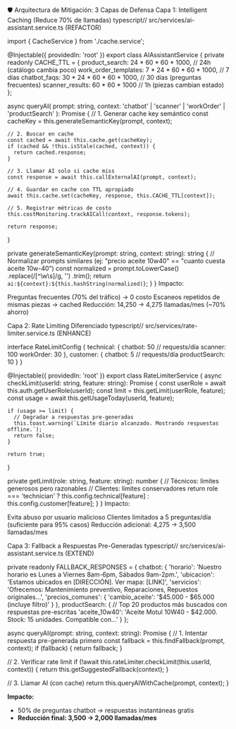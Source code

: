🛡️ Arquitectura de Mitigación: 3 Capas de Defensa
Capa 1: Intelligent Caching (Reduce 70% de llamadas)
typescript// src/services/ai-assistant.service.ts (REFACTOR)

import { CacheService } from './cache.service';

@Injectable({ providedIn: 'root' })
export class AIAssistantService {
  private readonly CACHE_TTL = {
    product_search: 24 * 60 * 60 * 1000, // 24h (catálogo cambia poco)
    work_order_templates: 7 * 24 * 60 * 60 * 1000, // 7 días
    chatbot_faqs: 30 * 24 * 60 * 60 * 1000, // 30 días (preguntas frecuentes)
    scanner_results: 60 * 60 * 1000 // 1h (piezas cambian estado)
  };

  async queryAI(
    prompt: string, 
    context: 'chatbot' | 'scanner' | 'workOrder' | 'productSearch'
  ): Promise<string> {
    // 1. Generar cache key semántico
    const cacheKey = this.generateSemanticKey(prompt, context);
    
    // 2. Buscar en cache
    const cached = await this.cache.get(cacheKey);
    if (cached && !this.isStale(cached, context)) {
      return cached.response;
    }

    // 3. Llamar AI solo si cache miss
    const response = await this.callExternalAI(prompt, context);
    
    // 4. Guardar en cache con TTL apropiado
    await this.cache.set(cacheKey, response, this.CACHE_TTL[context]);
    
    // 5. Registrar métricas de costo
    this.costMonitoring.trackAICall(context, response.tokens);
    
    return response;
  }

  private generateSemanticKey(prompt: string, context: string): string {
    // Normalizar prompts similares (ej: "precio aceite 10w40" == "cuanto cuesta aceite 10w-40")
    const normalized = prompt.toLowerCase()
      .replace(/[^\w\s]/g, '')
      .trim();
    return `ai:${context}:${this.hashString(normalized)}`;
  }
}
Impacto:

Preguntas frecuentes (70% del tráfico) → 0 costo
Escaneos repetidos de mismas piezas → cached
Reducción: 14,250 → 4,275 llamadas/mes (~70% ahorro)


Capa 2: Rate Limiting Diferenciado
typescript// src/services/rate-limiter.service.ts (ENHANCE)

interface RateLimitConfig {
  technical: {
    chatbot: 50 // requests/día
    scanner: 100
    workOrder: 30
  },
  customer: {
    chatbot: 5 // requests/día
    productSearch: 10
  }
}

@Injectable({ providedIn: 'root' })
export class RateLimiterService {
  async checkLimit(userId: string, feature: string): Promise<boolean> {
    const userRole = await this.auth.getUserRole(userId);
    const limit = this.getLimit(userRole, feature);
    const usage = await this.getUsageToday(userId, feature);
    
    if (usage >= limit) {
      // Degradar a respuestas pre-generadas
      this.toast.warning(`Límite diario alcanzado. Mostrando respuestas offline.`);
      return false;
    }
    
    return true;
  }

  private getLimit(role: string, feature: string): number {
    // Técnicos: límites generosos pero razonables
    // Clientes: límites conservadores
    return role === 'technician' 
      ? this.config.technical[feature] 
      : this.config.customer[feature];
  }
}
Impacto:

Evita abuso por usuario malicioso
Clientes limitados a 5 preguntas/día (suficiente para 95% casos)
Reducción adicional: 4,275 → 3,500 llamadas/mes


Capa 3: Fallback a Respuestas Pre-Generadas
typescript// src/services/ai-assistant.service.ts (EXTEND)

private readonly FALLBACK_RESPONSES = {
  chatbot: {
    'horario': 'Nuestro horario es Lunes a Viernes 8am-6pm, Sábados 9am-2pm.',
    'ubicacion': 'Estamos ubicados en [DIRECCIÓN]. Ver mapa: [LINK]',
    'servicios': 'Ofrecemos: Mantenimiento preventivo, Reparaciones, Repuestos originales...',
    'precios_comunes': {
      'cambio_aceite': '$45.000 - $65.000 (incluye filtro)'
    }
  },
  productSearch: {
    // Top 20 productos más buscados con respuestas pre-escritas
    'aceite_10w40': 'Aceite Motul 10W40 - $42.000. Stock: 15 unidades. Compatible con...'
  }
};

async queryAI(prompt: string, context: string): Promise<string> {
  // 1. Intentar respuesta pre-generada primero
  const fallback = this.findFallback(prompt, context);
  if (fallback) {
    return fallback;
  }

  // 2. Verificar rate limit
  if (!await this.rateLimiter.checkLimit(this.userId, context)) {
    return this.getSuggestedFallback(context);
  }

  // 3. Llamar AI (con cache)
  return this.queryAIWithCache(prompt, context);
}

**Impacto:**
- 50% de preguntas chatbot → respuestas instantáneas gratis
- **Reducción final: 3,500 → 2,000 llamadas/mes**